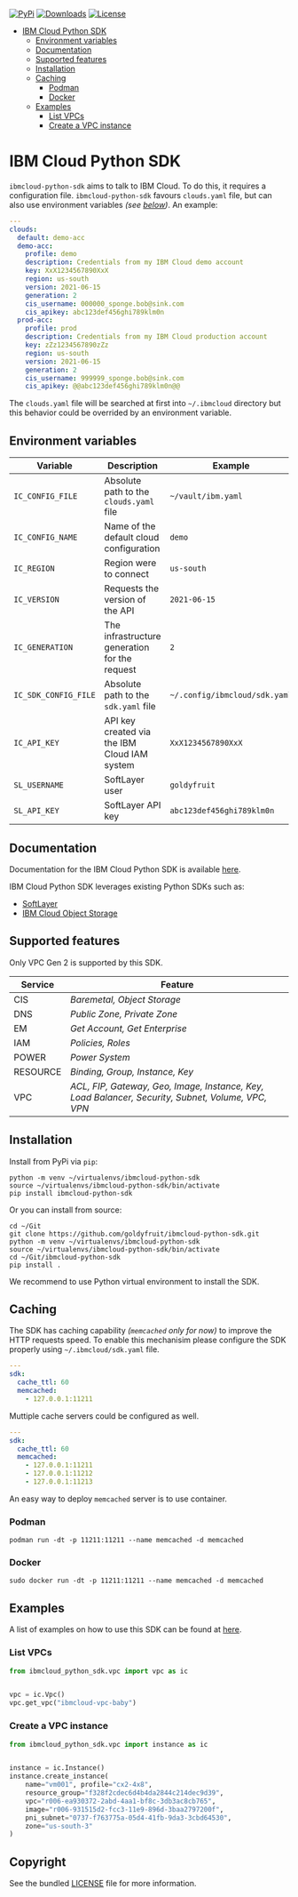 
[![PyPi](https://img.shields.io/pypi/v/ibmcloud-python-sdk.svg)](https://pypi.org/project/ibmcloud-python-sdk)
[![Downloads](https://img.shields.io/pypi/v/ibmcloud-python-sdk.svg)](https://pypi.org/project/ibmcloud-python-sdk)
[![License](https://img.shields.io/badge/License-Apache%202.0-blue.svg)](https://opensource.org/licenses/Apache-2.0)

- [IBM Cloud Python SDK](#ibm-cloud-python-sdk)
  - [Environment variables](#environment-variables)
  - [Documentation](#documentation)
  - [Supported features](#supported-features)
  - [Installation](#installation)
  - [Caching](#caching)
    - [Podman](#podman)
    - [Docker](#docker)
  - [Examples](#examples)
    - [List VPCs](#list-vpcs)
    - [Create a VPC instance](#create-a-vpc-instance)

# IBM Cloud Python SDK

`ibmcloud-python-sdk` aims to talk to IBM Cloud. To do this, it requires a configuration file. `ibmcloud-python-sdk` favours `clouds.yaml` file, but can also use environment variables *(see [below](#environment-variables))*. An example:

```yaml
---
clouds:
  default: demo-acc
  demo-acc:
    profile: demo
    description: Credentials from my IBM Cloud demo account
    key: XxX1234567890XxX
    region: us-south
    version: 2021-06-15
    generation: 2
    cis_username: 000000_sponge.bob@sink.com
    cis_apikey: abc123def456ghi789klm0n
  prod-acc:
    profile: prod
    description: Credentials from my IBM Cloud production account
    key: zZz1234567890zZz
    region: us-south
    version: 2021-06-15
    generation: 2
    cis_username: 999999_sponge.bob@sink.com
    cis_apikey: @@abc123def456ghi789klm0n@@
```

The `clouds.yaml` file will be searched at first into `~/.ibmcloud` directory but this behavior could be overrided by an environment variable.

## Environment variables

| Variable           | Description | Example | Mandatory |
| ------------------ | ----------- | ------- | --------- |
| `IC_CONFIG_FILE`     | Absolute path to the `clouds.yaml` file | `~/vault/ibm.yaml` | [ ] |
| `IC_CONFIG_NAME`     | Name of the default cloud configuration | `demo` | [ ] |
| `IC_REGION`          | Region were to connect | `us-south` | [x] |
| `IC_VERSION`         | Requests the version of the API | `2021-06-15` | [x] |
| `IC_GENERATION`      | The infrastructure generation for the request | `2` | [x] |
| `IC_SDK_CONFIG_FILE` | Absolute path to the `sdk.yaml` file | `~/.config/ibmcloud/sdk.yaml` | [ ] |
| `IC_API_KEY`         | API key created via the IBM Cloud IAM system | `XxX1234567890XxX` | [x] |
| `SL_USERNAME`        | SoftLayer user | `goldyfruit` | [ ] |
| `SL_API_KEY`         | SoftLayer API key | `abc123def456ghi789klm0n` | [ ] |

## Documentation

Documentation for the IBM Cloud Python SDK is available [here](https://goldyfruit.github.io/ibmcloud-python-sdk).

IBM Cloud Python SDK leverages existing Python SDKs such as:

- [SoftLayer](https://github.com/softlayer/softlayer-python)
- [IBM Cloud Object Storage](https://github.com/IBM/ibm-cos-sdk-python)

## Supported features

Only VPC Gen 2 is supported by this SDK.

| Service  | Feature |
| -------- | ------- |
| CIS      | *Baremetal, Object Storage* |
| DNS      | *Public Zone, Private Zone* |
| EM       | *Get Account, Get Enterprise* |
| IAM      | *Policies, Roles* |
| POWER    | *Power System* |
| RESOURCE | *Binding, Group, Instance, Key* |
| VPC      | *ACL, FIP, Gateway, Geo, Image, Instance, Key, Load Balancer, Security, Subnet, Volume, VPC, VPN* |

## Installation

Install from PyPi via `pip`:

```shell
python -m venv ~/virtualenvs/ibmcloud-python-sdk
source ~/virtualenvs/ibmcloud-python-sdk/bin/activate
pip install ibmcloud-python-sdk
```

Or you can install from source:

```shell
cd ~/Git
git clone https://github.com/goldyfruit/ibmcloud-python-sdk.git
python -m venv ~/virtualenvs/ibmcloud-python-sdk
source ~/virtualenvs/ibmcloud-python-sdk/bin/activate
cd ~/Git/ibmcloud-python-sdk
pip install .
```

We recommend to use Python virtual environment to install the SDK.

## Caching

The SDK has caching capability *(`memcached` only for now)* to improve the HTTP requests speed. To enable this mechanisim please configure the SDK properly using `~/.ibmcloud/sdk.yaml` file.

```yaml
---
sdk:
  cache_ttl: 60
  memcached:
    - 127.0.0.1:11211
```

Muttiple cache servers could be configured as well.

```yaml
---
sdk:
  cache_ttl: 60
  memcached:
    - 127.0.0.1:11211
    - 127.0.0.1:11212
    - 127.0.0.1:11213
```

An easy way to deploy `memcached` server is to use container.

### Podman

```shell
podman run -dt -p 11211:11211 --name memcached -d memcached
```

### Docker

```shell
sudo docker run -dt -p 11211:11211 --name memcached -d memcached
```

## Examples

A list of examples on how to use this SDK can be found at [here](https://github.com/goldyfruit/ibmcloud-python-sdk/tree/main/examples).

### List VPCs

```python
from ibmcloud_python_sdk.vpc import vpc as ic


vpc = ic.Vpc()
vpc.get_vpc("ibmcloud-vpc-baby")
```

### Create a VPC instance

```python
from ibmcloud_python_sdk.vpc import instance as ic


instance = ic.Instance()
instance.create_instance(
    name="vm001", profile="cx2-4x8",
    resource_group="f328f2cdec6d4b4da2844c214dec9d39",
    vpc="r006-ea930372-2abd-4aa1-bf8c-3db3ac8cb765",
    image="r006-931515d2-fcc3-11e9-896d-3baa2797200f",
    pni_subnet="0737-f763775a-05d4-41fb-9da3-3cbd64530",
    zone="us-south-3"
)
```

## Copyright

See the bundled [LICENSE](https://github.com/goldyfruit/ibmcloud-python-sdk/blob/main/LICENSE) file for more information.
